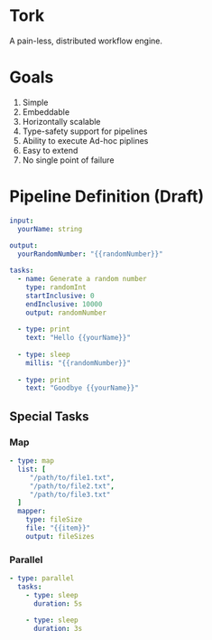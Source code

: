 # Tork

A pain-less, distributed workflow engine.

# Goals

1. Simple
2. Embeddable
3. Horizontally scalable
4. Type-safety support for pipelines
5. Ability to execute Ad-hoc piplines
6. Easy to extend
7. No single point of failure

# Pipeline Definition (Draft)

```yaml
input:
  yourName: string
    
output:
  yourRandomNumber: "{{randomNumber}}"

tasks:
  - name: Generate a random number
    type: randomInt
    startInclusive: 0
    endInclusive: 10000
    output: randomNumber
    
  - type: print            
    text: "Hello {{yourName}}"
    
  - type: sleep
    millis: "{{randomNumber}}"
    
  - type: print
    text: "Goodbye {{yourName}}"
```

## Special Tasks

### Map

```yaml
- type: map
  list: [
     "/path/to/file1.txt",
     "/path/to/file2.txt",
     "/path/to/file3.txt"
  ]
  mapper:
    type: fileSize         
    file: "{{item}}"
    output: fileSizes
```

### Parallel

```yaml
- type: parallel
  tasks: 
    - type: sleep
      duration: 5s
        
    - type: sleep
      duration: 3s
```
